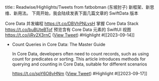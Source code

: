 title:: Readwise/Highlights/Tweets from fatbobman (东坡肘子)
新框架、新思维、新用法。
下周开始，我会陆续发表下面几篇文章的 SwiftData 版本

Core Data 并发编程
https://t.co/DBVhPNLvsH
掌握 Core Data Stack
https://t.co/buBUteBTof
预览含有 Core Data 元素的 SwiftUI 视图
https://t.co/jiRv2X3rnC ([View Tweet](https://twitter.com/fatbobman/status/1702138712568840499)) #Highlight #[[2023-09-14]]

- Count Queries in Core Data: The Master Guide
  
  In Core Data, developers often need to count records, such as using count for predicates or sorting. This article introduces methods for querying and counting in Core Data, suitable for different scenarios
  
  https://t.co/spY6O8yHNm ([View Tweet](https://twitter.com/fatbobman/status/1702955486310436953)) #Highlight #[[2023-09-17]]